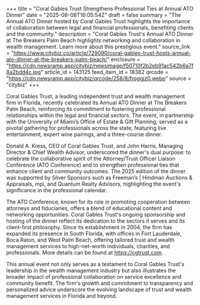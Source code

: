 +++
title = "Coral Gables Trust Strengthens Professional Ties at Annual ATO Dinner"
date = "2025-08-08T16:05:54Z"
draft = false
summary = "The Annual ATO Dinner hosted by Coral Gables Trust highlights the importance of collaboration between legal and financial professionals, benefiting clients and the community."
description = "Coral Gables Trust's Annual ATO Dinner at The Breakers Palm Beach highlights networking and collaboration in wealth management. Learn more about this prestigious event."
source_link = "https://www.citybiz.co/article/729090/coral-gables-trust-hosts-annual-ato-dinner-at-the-breakers-palm-beach/"
enclosure = "https://cdn.newsramp.app/citybiz/newsimage/f50710f2b2eb91ac542b6a7f8a2bdd4c.jpg"
article_id = 143125
feed_item_id = 18382
qrcode = "https://cdn.newsramp.app/citybiz/qrcode/258/8/froggjz0.webp"
source = "citybiz"
+++

<p>Coral Gables Trust, a leading independent trust and wealth management firm in Florida, recently celebrated its Annual ATO Dinner at The Breakers Palm Beach, reinforcing its commitment to fostering professional relationships within the legal and financial sectors. The event, in partnership with the University of Miami’s Office of Estate & Gift Planning, served as a pivotal gathering for professionals across the state, featuring live entertainment, expert wine pairings, and a three-course dinner.</p><p>Donald A. Kress, CEO of Coral Gables Trust, and John Harris, Managing Director & Chief Wealth Advisor, underscored the dinner's dual purpose: to celebrate the collaborative spirit of the Attorney/Trust Officer Liaison Conference (ATO Conference) and to strengthen professional ties that enhance client and community outcomes. The 2025 edition of the dinner was supported by Silver Sponsors such as Freeman’s | Hindman Auctions & Appraisals, mpi, and Quantum Realty Advisors, highlighting the event's significance in the professional calendar.</p><p>The ATO Conference, known for its role in promoting cooperation between attorneys and fiduciaries, offers a blend of educational content and networking opportunities. Coral Gables Trust's ongoing sponsorship and hosting of the dinner reflect its dedication to the sectors it serves and its client-first philosophy. Since its establishment in 2004, the firm has expanded its presence in South Florida, with offices in Fort Lauderdale, Boca Raton, and West Palm Beach, offering tailored trust and wealth management services to high-net-worth individuals, charities, and professionals. More details can be found at <a href='https://cgtrust.com' rel='nofollow' target='_blank'>https://cgtrust.com</a>.</p><p>This annual event not only serves as a testament to Coral Gables Trust's leadership in the wealth management industry but also illustrates the broader impact of professional collaboration on service excellence and community benefit. The firm's growth and commitment to transparency and personalized advice underscore the evolving landscape of trust and wealth management services in Florida and beyond.</p>